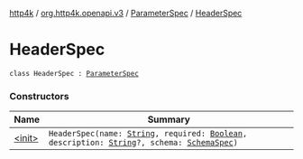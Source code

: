 [http4k](../../../index.md) / [org.http4k.openapi.v3](../../index.md) / [ParameterSpec](../index.md) / [HeaderSpec](./index.md)

# HeaderSpec

`class HeaderSpec : `[`ParameterSpec`](../index.md)

### Constructors

| Name | Summary |
|---|---|
| [&lt;init&gt;](-init-.md) | `HeaderSpec(name: `[`String`](https://kotlinlang.org/api/latest/jvm/stdlib/kotlin/-string/index.html)`, required: `[`Boolean`](https://kotlinlang.org/api/latest/jvm/stdlib/kotlin/-boolean/index.html)`, description: `[`String`](https://kotlinlang.org/api/latest/jvm/stdlib/kotlin/-string/index.html)`?, schema: `[`SchemaSpec`](../../-schema-spec/index.md)`)` |
